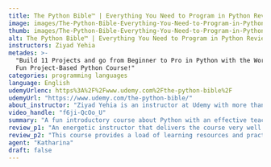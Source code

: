 ```yaml
---
title: The Python Bible™ | Everything You Need to Program in Python Review
image: images/The-Python-Bible-Everything-You-Need-to-Program-in-Python-Review.jpeg
thumb: images/The-Python-Bible-Everything-You-Need-to-Program-in-Python-Review.jpeg
alt: The Python Bible™ | Everything You Need to Program in Python Review
instructors: Ziyad Yehia
metades: >-
  "Build 11 Projects and go from Beginner to Pro in Python with the World's Most
  Fun Project-Based Python Course!"
categories: programming languages
language: English
udemyUrlenc: https%3A%2F%2Fwww.udemy.com%2Fthe-python-bible%2F
udemyUrl: "https://www.udemy.com/the-python-bible/"
about_instructor: "Ziyad Yehia is an instructor at Udemy with more than 40,000 students. His online courses specialize in Python and Linux. The courses have a practice-based approach and are given by an energetic and enthusiastic instructor."
video_handle: "f6ji-QcOo_U"
summary: "A fun introductory course about Python with an effective teaching approach. Loads of great examples that will motivate a student to learn further about the subject."
review_p1: "An energetic instructor that delivers the course very well. The structure is project-based approach and is much more effective than the traditional teaching method. Great introductory course for those who have no background in programming and would want to learn a new field. The delivery was clear and the instructor tries his best to make the lessons interesting and fun. It helps the students know and understand the essential elements of programming and help them analyze their mistakes better in order to solve them. The course is motivating since the instructor takes his time to get his approach delivered to the students in a much more meaningful way."
review_p2: "This course provides a load of learning resources and practical examples to supplement the learning of the students. The teaching approach is very effective and gives the students the confidence to do their own work and advance much deeper into the topic. It opens a whole new world of opportunity for lots of students and shows them the various way they can utilize the information that they have learned. Really great course for beginners with exams at the end in order to reinforce the material in them. The course is a good stepping stone for students who want to delve deeper into the world of programming."
agent: "Katharina"
draft: false
---
```


